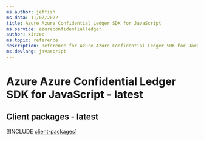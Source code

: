 ```yaml
---
ms.author: jeffish
ms.data: 11/07/2022
title: Azure Azure Confidential Ledger SDK for JavaScript
ms.service: azureconfidentialledger
author: xirzec
ms.topic: reference
description: Reference for Azure Azure Confidential Ledger SDK for JavaScript
ms.devlang: javascript
---
```

# Azure Azure Confidential Ledger SDK for JavaScript - latest

## Client packages - latest
[!INCLUDE [client-packages](azure-confidential-ledger-client-index.md)]